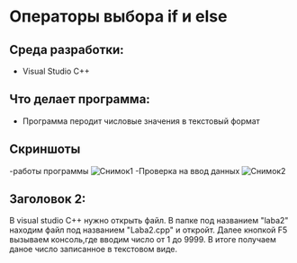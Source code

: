 # Операторы выбора if и else
## Среда разработки:
- Visual Studio C++
## Что делает программа:
- Программа перодит числовые значения в текстовый формат
## Скриншоты 
-работы программы
![Снимок1](https://user-images.githubusercontent.com/90559607/144745375-aef68a82-643f-41ba-8385-09185907f374.PNG)
-Проверка на ввод данных
![Снимок2](https://user-images.githubusercontent.com/90559607/144745380-db6f728a-5fa3-4dab-89db-1ba16fad7ea3.PNG)

## Заголовок 2:
В visual studio C++ нужно открыть файл. В папке под названием "laba2" находим файл под названием "Laba2.cpp" и откройт. Далее кнопкой F5 вызываем консоль,где вводим число от 1 до 9999. В итоге получаем даное число записанное в текстовом виде.

